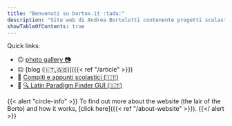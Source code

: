 ```yaml
---
title: "Benvenuti su bortox.it :tada:"
description: "Sito web di Andrea Bortolotti contenente progetti scolastici su compiti ed appunti come articoli su computer e tecnologia."
showTableOfContents: true
---
```


Quick links:

* :neutral_face: <a target="_blank" href="https://bortox.it/galleria/"> photo gallery 📷</a>
* :neutral_face: [blog (:it:,:uk:)]({{< ref "/article" >}})
* :school_satchel: <a target="_blank" href="https://bortox.it/Compiti-scolastici/">Compiti e appunti scolastici (🇮🇹)</a>
* :school_satchel: <a target="_blank" href="https://bortox.it/trovaparadigmi/">🔍 Latin Paradigm Finder GUI (🇮🇹)</a>

{{< alert "circle-info" >}}
To find out more about the website (the lair of the Borto) and how it works, [click here]({{< ref "/about-website" >}}).
{{</ alert >}}